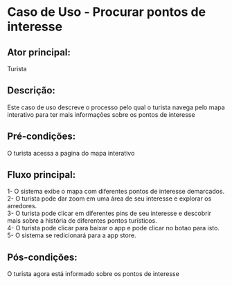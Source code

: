 # Caso de Uso - Procurar pontos de interesse  

## Ator principal:  
Turista  

## Descrição:  
Este caso de uso descreve o processo pelo qual o turista navega pelo mapa interativo para ter mais informações sobre os pontos de interesse  

## Pré-condições:  
O turista acessa a pagina do mapa interativo  

## Fluxo principal: 
1- O sistema exibe o mapa com diferentes pontos de interesse demarcados.  
2- O turista pode dar zoom em uma área de seu interesse e explorar os arredores.  
3- O turista pode clicar em diferentes pins de seu interesse e descobrir mais sobre a história de diferentes pontos turísticos.  
4- O turista pode clicar para baixar o app e pode clicar no botao para isto.  
5- O sistema se redicionará para a app store.  

## Pós-condições:
O turista agora está informado sobre os pontos de interesse
